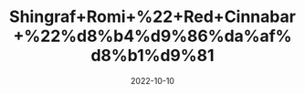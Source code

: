 ---
title: 'Shingraf+Romi+%22+Red+Cinnabar+%22%d8%b4%d9%86%da%af%d8%b1%d9%81'
date: '2022-10-10' 
metatag: '' 
inventory: '0' 
draft: false 
# meta description 
shortDescripton: 'It+can%ef%bf%bdassist+you+with+infections%2c+neural+disorders%2c+sleep+problems%2c+skin+eruptions%2c+tumors.'
description: 'Stone'
longdescription: ''
featured: True
# product Price
price: '300.0'
# Product Short Description
shortDescription: 'It+can%ef%bf%bdassist+you+with+infections%2c+neural+disorders%2c+sleep+problems%2c+skin+eruptions%2c+tumors.'
productID: 'FF49C404-9B24-ED11-9968-005056B3A416'
type: 'products'
category: 'Stone' 
thumnailproduct: 'https://eraconnect.blob.core.windows.net/product-images/aminsaddiquidawakhana/FF49C404-9B24-ED11-9968-005056B3A416.webp' 
images:
  - image: 'https://eraconnect.blob.core.windows.net/product-images/aminsaddiquidawakhana/FF49C404-9B24-ED11-9968-005056B3A416.webp'  
Variants:
---